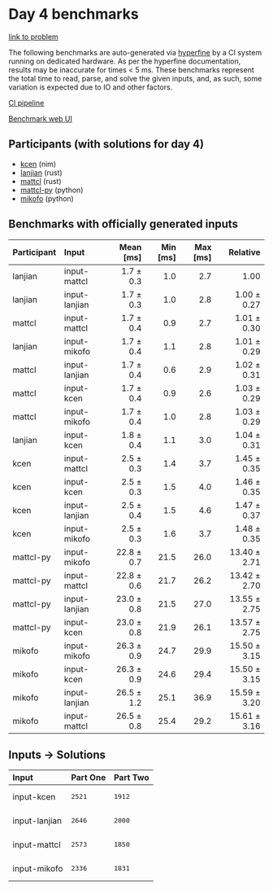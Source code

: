 # Day 4 benchmarks

[link to problem](https://adventofcode.com/2024/day/4)

The following benchmarks are auto-generated via
[hyperfine](https://github.com/sharkdp/hyperfine) by a CI system running on
dedicated hardware. As per the hyperfine documentation, results may be
inaccurate for times < 5 ms. These benchmarks represent the total time to read,
parse, and solve the given inputs, and, as such, some variation is expected due
to IO and other factors.

[CI pipeline](http://ci.papercode.net:8080/teams/main/pipelines/aoc2024)

[Benchmark web UI](https://aoc.ancalagon.black)


## Participants (with solutions for day 4)

- [kcen](https://github.com/kcen/aoc2024) (nim)
- [lanjian](https://github.com/lanjian/aoc-2024) (rust)
- [mattcl](https://github.com/mattcl/aoc2024) (rust)
- [mattcl-py](https://github.com/mattcl/aoc2024-py) (python)
- [mikofo](https://github.com/mikofo/aoc2024) (python)


## Benchmarks with officially generated inputs

| Participant | Input | Mean [ms] | Min [ms] | Max [ms] | Relative |
|:---|:---|---:|---:|---:|---:|
| lanjian | input-mattcl | 1.7 ± 0.3 | 1.0 | 2.7 | 1.00 |
| lanjian | input-lanjian | 1.7 ± 0.3 | 1.0 | 2.8 | 1.00 ± 0.27 |
| mattcl | input-mattcl | 1.7 ± 0.4 | 0.9 | 2.7 | 1.01 ± 0.30 |
| lanjian | input-mikofo | 1.7 ± 0.4 | 1.1 | 2.8 | 1.01 ± 0.29 |
| mattcl | input-lanjian | 1.7 ± 0.4 | 0.6 | 2.9 | 1.02 ± 0.31 |
| mattcl | input-kcen | 1.7 ± 0.4 | 0.9 | 2.6 | 1.03 ± 0.29 |
| mattcl | input-mikofo | 1.7 ± 0.4 | 1.0 | 2.8 | 1.03 ± 0.29 |
| lanjian | input-kcen | 1.8 ± 0.4 | 1.1 | 3.0 | 1.04 ± 0.31 |
| kcen | input-mattcl | 2.5 ± 0.3 | 1.4 | 3.7 | 1.45 ± 0.35 |
| kcen | input-kcen | 2.5 ± 0.3 | 1.5 | 4.0 | 1.46 ± 0.35 |
| kcen | input-lanjian | 2.5 ± 0.4 | 1.5 | 4.6 | 1.47 ± 0.37 |
| kcen | input-mikofo | 2.5 ± 0.3 | 1.6 | 3.7 | 1.48 ± 0.35 |
| mattcl-py | input-mikofo | 22.8 ± 0.7 | 21.5 | 26.0 | 13.40 ± 2.71 |
| mattcl-py | input-mattcl | 22.8 ± 0.6 | 21.7 | 26.2 | 13.42 ± 2.70 |
| mattcl-py | input-lanjian | 23.0 ± 0.8 | 21.5 | 27.0 | 13.55 ± 2.75 |
| mattcl-py | input-kcen | 23.0 ± 0.8 | 21.9 | 26.1 | 13.57 ± 2.75 |
| mikofo | input-mikofo | 26.3 ± 0.9 | 24.7 | 29.9 | 15.50 ± 3.15 |
| mikofo | input-kcen | 26.3 ± 0.9 | 24.6 | 29.4 | 15.50 ± 3.15 |
| mikofo | input-lanjian | 26.5 ± 1.2 | 25.1 | 36.9 | 15.59 ± 3.20 |
| mikofo | input-mattcl | 26.5 ± 0.8 | 25.4 | 29.2 | 15.61 ± 3.16 |


## Inputs -> Solutions

| Input | Part One | Part Two |
|:---|:---|:---|
|input-kcen|<pre>2521</pre>|<pre>1912</pre>|
|input-lanjian|<pre>2646</pre>|<pre>2000</pre>|
|input-mattcl|<pre>2573</pre>|<pre>1850</pre>|
|input-mikofo|<pre>2336</pre>|<pre>1831</pre>|